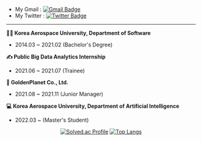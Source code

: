 <!-- <div align = center><h1> 👋 Hello :) </h1></div> -->
<!-- <div align = center><h1> Hello :) </h1></div> -->
  
<!-- ### <div align="center">I'm HappySky from South Korea, dreaming for a capable Data Scientist 😊</div>  -->
  
- My Gmail : [![Gmail Badge](https://img.shields.io/badge/Gmail-d14836?style=flat-square&logo=Gmail&logoColor=white&link=mailto:skdbsxir@gmail.com)](mailto:skdbsxir@gmail.com)
- My Twitter : [![Twitter Badge](https://img.shields.io/badge/twitter-1877f2?style=flat-square&logo=twitter&logoColor=white&link=https://twitter.com/Happy_Sky012)](https://twitter.com/Happy_Sky012)

---------------------------------

<div align=left>

**👨‍🎓 Korea Aerospace University, Department of Software** <br>

- 2014.03 ~ 2021.02 (Bachelor's Degree)
  
**✍️ Public Big Data Analytics Internship** <br>
  
- 2021.06 ~ 2021.07 (Trainee)
  
**💼 GoldenPlanet Co., Ltd.**  <br>

- 2021.08 ~ 2021.11  (Junior Manager)
  
**💻 Korea Aerospace University, Department of Artificial Intelligence** <br>
  
- 2022.03 ~ (Master's Student)
  
</div>

<div align=center>

<!--[![Anurag's GitHub stats](https://github-readme-stats.vercel.app/api?username=skdbsxir&show_icons=true&theme=algolia&hide=contribs)](https://github.com/anuraghazra/github-readme-stats)-->
[![Solved.ac Profile](http://mazassumnida.wtf/api/v2/generate_badge?boj=happysky12)](https://solved.ac/happysky12/)
[![Top Langs](https://github-readme-stats.vercel.app/api/top-langs/?username=skdbsxir&hide=javascript,html&layout=compact)](https://github.com/anuraghazra/github-readme-stats)


</div>

<!--
<h3 align="left">I usually works with :</h3>
<p align="left"> <a href="https://www.python.org" target="_blank"> <img src="https://raw.githubusercontent.com/devicons/devicon/master/icons/python/python-original.svg" alt="python" width="40" height="40"/> </a> <a href="https://scikit-learn.org/" target="_blank"> <img src="https://upload.wikimedia.org/wikipedia/commons/0/05/Scikit_learn_logo_small.svg" alt="scikit_learn" width="40" height="40"/> </a> </p>
-->
